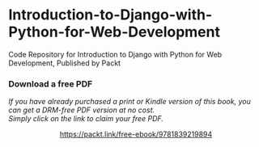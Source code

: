 # Introduction-to-Django-with-Python-for-Web-Development
Code Repository for Introduction to Django with Python for Web Development, Published by Packt
### Download a free PDF

 <i>If you have already purchased a print or Kindle version of this book, you can get a DRM-free PDF version at no cost.<br>Simply click on the link to claim your free PDF.</i>
<p align="center"> <a href="https://packt.link/free-ebook/9781839219894">https://packt.link/free-ebook/9781839219894 </a> </p>
